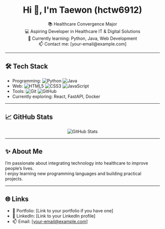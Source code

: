 <h1 align="center">Hi 👋, I'm Taewon (hctw6912)</h1>

<p align="center">
  📚 Healthcare Convergence Major <br>
  💻 Aspiring Developer in Healthcare IT & Digital Solutions <br>
  🌱 Currently learning: Python, Java, Web Development <br>
  📫 Contact me: [your-email@example.com]
</p>

---

## 🛠 Tech Stack

- Programming: ![Python](https://img.shields.io/badge/Python-3776AB?style=flat&logo=python&logoColor=white) ![Java](https://img.shields.io/badge/Java-007396?style=flat&logo=java&logoColor=white)
- Web: ![HTML5](https://img.shields.io/badge/HTML5-E34F26?style=flat&logo=html5&logoColor=white) ![CSS3](https://img.shields.io/badge/CSS3-1572B6?style=flat&logo=css3&logoColor=white) ![JavaScript](https://img.shields.io/badge/JavaScript-F7DF1E?style=flat&logo=javascript&logoColor=black)
- Tools: ![Git](https://img.shields.io/badge/Git-F05032?style=flat&logo=git&logoColor=white) ![GitHub](https://img.shields.io/badge/GitHub-181717?style=flat&logo=github&logoColor=white)  
- Currently exploring: React, FastAPI, Docker

---

## 📈 GitHub Stats

<p align="center">
  <img src="https://github-readme-stats.vercel.app/api?username=hctw6912&show_icons=true&theme=github_dark" alt="GitHub Stats" />
</p>

---

## ✨ About Me

I’m passionate about integrating technology into healthcare to improve people’s lives.  
I enjoy learning new programming languages and building practical projects.

---

## 🌐 Links

- 📂 Portfolio: [Link to your portfolio if you have one]
- 💼 LinkedIn: [Link to your LinkedIn profile]
- 📫 Email: [your-email@example.com]

